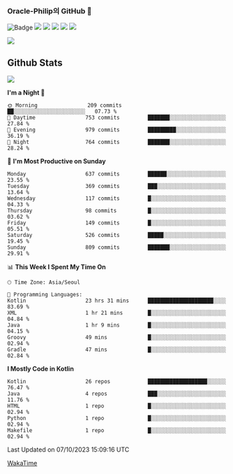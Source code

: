 ### Oracle-Philip의 GitHub 👋

![Badge](http://img.shields.io/badge/-Java-black?style=flat-square)
<img src="https://img.shields.io/badge/ -Kotlin-black?style=flat-square&logo=Kotlin&logoColor=#7F52FF"/></a>
<img src="https://img.shields.io/badge/ -Dart-black?style=flat-square&logo=Dart&logoColor=#0175C2"/></a>
<img src="https://img.shields.io/badge/ -Android-black?style=flat-square&logo=Android&logoColor=#3DDC84"/></a>
<img src="https://img.shields.io/badge/ -Flutter-black?style=flat-square&logo=Flutter&logoColor=#02569B"/></a>
<img src="https://img.shields.io/badge/ -Firebase-black?style=flat-square&logo=Firebase&logoColor=#FFCA28"/></a>

<img src="https://img.shields.io/badge/ -BLE-black?style=flat-square&logo=Bluetooth&logoColor=#0082FC"/></a>

<!--
<img src="https://img.shields.io/badge/ -STM32F103-black?style=flat-square&logo=STMicroelectronics&logoColor=#03234B"/></a>
<img src="https://img.shields.io/badge/ -Qt-black?style=flat-square&logo=Qt&logoColor=#41CD52"/></a>
-->

<!--
![Badge](http://img.shields.io/badge/-Java-black?style=flat-square)
![Badge](http://img.shields.io/badge/-Koltin-black?style=flat-square)
![Badge](http://img.shields.io/badge/-Dart-black?style=flat-square)
![Badge](http://img.shields.io/badge/-Android-black?style=flat-square)
![Badge](http://img.shields.io/badge/-Flutter-black?style=flat-square)
![Badge](http://img.shields.io/badge/-Firebase-black?style=flat-square)
-->

## Github Stats  
<div align="left"><img src="https://github-readme-stats.vercel.app/api?username=Oracle-Philip&show_icons=true&count_private=true&hide_border=true" align="center" /></div>


<!--START_SECTION:waka-->
**I'm a Night 🦉** 

```text
🌞 Morning                209 commits         ██░░░░░░░░░░░░░░░░░░░░░░░   07.73 % 
🌆 Daytime                753 commits         ███████░░░░░░░░░░░░░░░░░░   27.84 % 
🌃 Evening                979 commits         █████████░░░░░░░░░░░░░░░░   36.19 % 
🌙 Night                  764 commits         ███████░░░░░░░░░░░░░░░░░░   28.24 % 
```
📅 **I'm Most Productive on Sunday** 

```text
Monday                   637 commits         ██████░░░░░░░░░░░░░░░░░░░   23.55 % 
Tuesday                  369 commits         ███░░░░░░░░░░░░░░░░░░░░░░   13.64 % 
Wednesday                117 commits         █░░░░░░░░░░░░░░░░░░░░░░░░   04.33 % 
Thursday                 98 commits          █░░░░░░░░░░░░░░░░░░░░░░░░   03.62 % 
Friday                   149 commits         █░░░░░░░░░░░░░░░░░░░░░░░░   05.51 % 
Saturday                 526 commits         █████░░░░░░░░░░░░░░░░░░░░   19.45 % 
Sunday                   809 commits         ███████░░░░░░░░░░░░░░░░░░   29.91 % 
```


📊 **This Week I Spent My Time On** 

```text
🕑︎ Time Zone: Asia/Seoul

💬 Programming Languages: 
Kotlin                   23 hrs 31 mins      █████████████████████░░░░   83.69 % 
XML                      1 hr 21 mins        █░░░░░░░░░░░░░░░░░░░░░░░░   04.84 % 
Java                     1 hr 9 mins         █░░░░░░░░░░░░░░░░░░░░░░░░   04.15 % 
Groovy                   49 mins             █░░░░░░░░░░░░░░░░░░░░░░░░   02.94 % 
Gradle                   47 mins             █░░░░░░░░░░░░░░░░░░░░░░░░   02.84 % 
```

**I Mostly Code in Kotlin** 

```text
Kotlin                   26 repos            ███████████████████░░░░░░   76.47 % 
Java                     4 repos             ███░░░░░░░░░░░░░░░░░░░░░░   11.76 % 
HTML                     1 repo              █░░░░░░░░░░░░░░░░░░░░░░░░   02.94 % 
Python                   1 repo              █░░░░░░░░░░░░░░░░░░░░░░░░   02.94 % 
Makefile                 1 repo              █░░░░░░░░░░░░░░░░░░░░░░░░   02.94 % 
```




 Last Updated on 07/10/2023 15:09:16 UTC
<!--END_SECTION:waka-->


<!--
**Oracle-Philip/Oracle-Philip** is a ✨ _special_ ✨ repository because its `README.md` (this file) appears on your GitHub profile.

Here are some ideas to get you started:

- 🔭 I’m currently working on ...
- 🌱 I’m currently learning ...
- 👯 I’m looking to collaborate on ...
- 🤔 I’m looking for help with ...
- 💬 Ask me about ...
- 📫 How to reach me: ...
- 😄 Pronouns: ...
- ⚡ Fun fact: ...
-->


[WakaTime](https://wakatime.com/dashboard)
